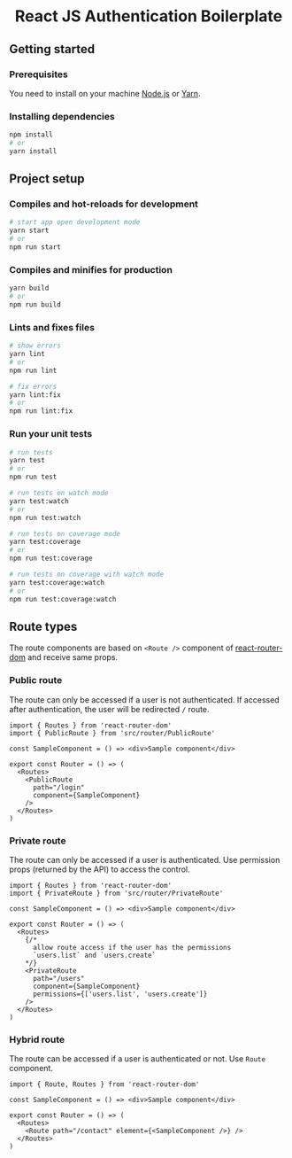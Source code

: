 <p align="center">
  <h1 align="center">React JS Authentication Boilerplate</h1>
</p>

## Getting started

### Prerequisites

You need to install on your machine [Node.js](https://nodejs.org) or [Yarn](https://yarnpkg.com).

### Installing dependencies

```bash
npm install
# or
yarn install
```

## Project setup

### Compiles and hot-reloads for development

```bash
# start app open development mode
yarn start
# or
npm run start
```

### Compiles and minifies for production

```bash
yarn build
# or
npm run build
```

### Lints and fixes files
```bash
# show errors
yarn lint
# or
npm run lint

# fix errors
yarn lint:fix
# or
npm run lint:fix
```

### Run your unit tests

```bash
# run tests
yarn test
# or
npm run test

# run tests on watch mode
yarn test:watch
# or
npm run test:watch

# run tests on coverage mode
yarn test:coverage
# or
npm run test:coverage

# run tests on coverage with watch mode
yarn test:coverage:watch
# or
npm run test:coverage:watch
```

## Route types

The route components are based on `<Route />` component of [react-router-dom](https://reactrouter.com/web/guides/quick-start) and receive same props.

### Public route

The route can only be accessed if a user is not authenticated. If accessed after authentication, the user will be redirected `/` route.

```tsx
import { Routes } from 'react-router-dom'
import { PublicRoute } from 'src/router/PublicRoute'

const SampleComponent = () => <div>Sample component</div>

export const Router = () => (
  <Routes>
    <PublicRoute
      path="/login"
      component={SampleComponent}
    />
  </Routes>
)
```

### Private route

The route can only be accessed if a user is authenticated. Use permission props (returned by the API) to access the control.

```tsx
import { Routes } from 'react-router-dom'
import { PrivateRoute } from 'src/router/PrivateRoute'

const SampleComponent = () => <div>Sample component</div>

export const Router = () => (
  <Routes>
    {/*
      allow route access if the user has the permissions
      `users.list` and `users.create`
    */}
    <PrivateRoute
      path="/users"
      component={SampleComponent}
      permissions={['users.list', 'users.create']}
    />
  </Routes>
)
```

### Hybrid route

The route can be accessed if a user is authenticated or not. Use `Route` component.

```tsx
import { Route, Routes } from 'react-router-dom'

const SampleComponent = () => <div>Sample component</div>

export const Router = () => (
  <Routes>
    <Route path="/contact" element={<SampleComponent />} />
  </Routes>
)
```
